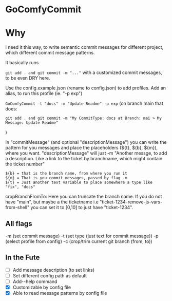 # GoComfyCommit

# Why

I need it this way, to write semantic commit messages for different project, which different commit message patterns.

It basically runs

`git add . and git commit -m "..."` with a customized commit messages, to be even DRY here.

Use the config.example.json (rename to config.json) to add profiles.
Add an alias, to run this profile (ie. "-p exp")

```GoComfyCommit -t "docs" -m "Update Readme" -p exp```
(on branch main that does:
```
git add . and git commit -m "My CommitType: docs at Branch: mai > My Message: Update Readme"
```
)

In "commitMessage" (and optional "descriptionMessage") you can write the pattern for you messages and place the placeholders (${t}, ${b}, ${m}), where you want.
"descriptionMessage" will just -m "Another messge, to add a description.  Like a link to the ticket by branchname, which might contain the ticket number"

```
${b} = that is the branch name, from where you run it
${m} = That is you commit messages, passed by flag -m
${t} = Just another text variable to place somewhere a type like "fix", "docs"
```

cropBranchFromTo: Here you can truncate the branch name. If you do not have "main", but maybe a the ticketname i.e "ticket-1234-remove-js-vars-from-shell" you can set it to [0,10] to just have "ticket-1234".

## All flags


-m (set commit message)
-t (set type (just text for commit message))
-p (select profile from config)
-c (crop/trim current git branch (from, to))


## In the Fute

- [ ] Add message description (to set links)
- [ ] Set different config path as default
- [ ] Add--help command
- [x] Customizable by config file
- [x] Able to read message patterns by config file